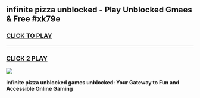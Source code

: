 
## infinite pizza unblocked - Play Unblocked Gmaes & Free #xk79e
<h3>
<a href="https://news.freeplayer.one?title=infinite_pizza_unblocked&ref=24F">CLICK TO PLAY</a></h3>
<hr>

<h3>
<a href="https://news.freeplayer.one?title=infinite_pizza_unblocked&ref=24F">CLICK 2 PLAY</a>
  
</h3>

<a href="https://news.freeplayer.one?title=infinite_pizza_unblocked&ref=24F/"><img src="https://clearcache.store/games.png"></a>


**infinite pizza unblocked games unblocked: Your Gateway to Fun and Accessible Online Gaming**
